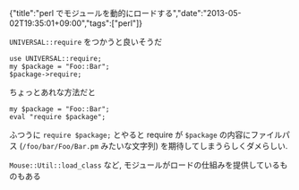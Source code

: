 {"title":"perl でモジュールを動的にロードする","date":"2013-05-02T19:35:01+09:00","tags":["perl"]}

`UNIVERSAL::require` をつかうと良いそうだ

<pre><code data-language="javascript">use UNIVERSAL::require;
my $package = "Foo::Bar";
$package->require;</code></pre>

ちょっとあれな方法だと

<pre><code data-language="javascript">my $package = "Foo::Bar";
eval "require $package";</code></pre>

ふつうに `require $package;` とやると require が `$package` の内容にファイルパス (`/foo/bar/Foo/Bar.pm` みたいな文字列) を期待してしまうらしくダメらしい.

`Mouse::Util::load_class` など, モジュールがロードの仕組みを提供しているものもある
